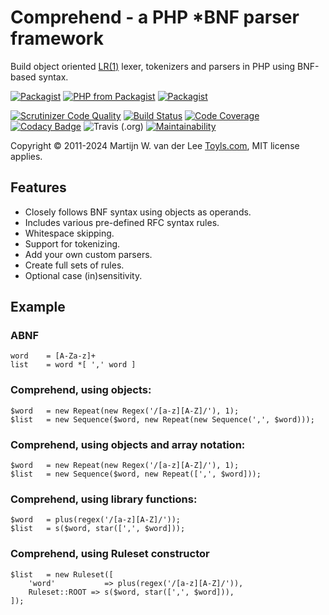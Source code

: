 Comprehend - a PHP *BNF parser framework
========================================
Build object oriented [LR(1)](https://en.wikipedia.org/wiki/Canonical_LR_parser) lexer, tokenizers and parsers in PHP using BNF-based syntax.

[![Packagist](https://img.shields.io/packagist/v/vanderlee/comprehend.svg)](https://packagist.org/packages/vanderlee/comprehend)
[![PHP from Packagist](https://img.shields.io/packagist/php-v/vanderlee/comprehend.svg)](http://php.net/supported-versions.php)
[![Packagist](https://img.shields.io/packagist/l/vanderlee/comprehend.svg)](http://www.opensource.org/licenses/mit-license.php)

[![Scrutinizer Code Quality](https://scrutinizer-ci.com/g/vanderlee/Comprehend/badges/quality-score.png?b=master)](https://scrutinizer-ci.com/g/vanderlee/Comprehend/?branch=master)
[![Build Status](https://scrutinizer-ci.com/g/vanderlee/Comprehend/badges/build.png?b=master)](https://scrutinizer-ci.com/g/vanderlee/Comprehend/build-status/master)
[![Code Coverage](https://scrutinizer-ci.com/g/vanderlee/Comprehend/badges/coverage.png?b=master)](https://scrutinizer-ci.com/g/vanderlee/Comprehend/?branch=master)
[![Codacy Badge](https://api.codacy.com/project/badge/Grade/c065154c0f524d55b6767f6ed8a18657)](https://www.codacy.com/app/vanderlee/Comprehend?utm_source=github.com&amp;utm_medium=referral&amp;utm_content=vanderlee/Comprehend&amp;utm_campaign=Badge_Grade)
![Travis (.org)](https://img.shields.io/travis/vanderlee/Comprehend.svg?label=Travis-CI)
[![Maintainability](https://api.codeclimate.com/v1/badges/3bd38eba7f4912bf2f66/maintainability)](https://codeclimate.com/github/vanderlee/Comprehend/maintainability)


Copyright &copy; 2011-2024 Martijn W. van der Lee [Toyls.com](https://toyls.com), MIT license applies.

Features
--------
 -	Closely follows BNF syntax using objects as operands.
 -  Includes various pre-defined RFC syntax rules.
 -	Whitespace skipping.
 -	Support for tokenizing.
 -  Add your own custom parsers.
 -  Create full sets of rules.
 -	Optional case (in)sensitivity.

Example
-------
### ABNF
    word	= [A-Za-z]+
    list	= word *[ ',' word ]    
### Comprehend, using objects:
    $word	= new Repeat(new Regex('/[a-z][A-Z]/'), 1);
    $list	= new Sequence($word, new Repeat(new Sequence(',', $word)));
### Comprehend, using objects and array notation:
    $word	= new Repeat(new Regex('/[a-z][A-Z]/'), 1);
    $list	= new Sequence($word, new Repeat([',', $word]));
### Comprehend, using library functions:
    $word	= plus(regex('/[a-z][A-Z]/'));
    $list	= s($word, star([',', $word]));
### Comprehend, using Ruleset constructor
    $list   = new Ruleset([
        'word'           => plus(regex('/[a-z][A-Z]/')), 
        Ruleset::ROOT => s($word, star([',', $word])),
    ]);